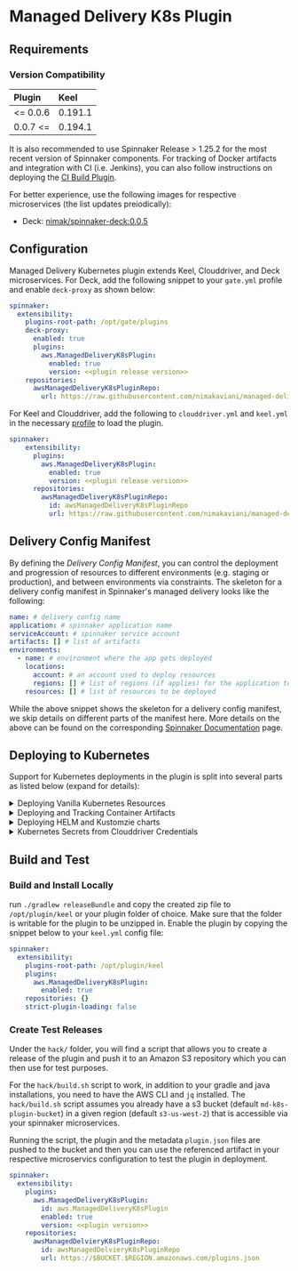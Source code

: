 # Managed Delivery K8s Plugin

## Requirements

### Version Compatibility
| Plugin      |   Keel   |
|:----------- | :--------|
|  <= 0.0.6   |  0.191.1 |
|  0.0.7 <=   |  0.194.1 |

It is also recommended to use Spinnaker Release >  1.25.2 for the most recent
version of Spinnaker components. For tracking of Docker artifacts and integration with CI (i.e. Jenkins),
you can also follow instructions on deploying the [CI Build Plugin](https://github.com/nimakaviani/ci-build-plugin).

For better experience, use the following images for respective microservices (the list updates preiodically):
* Deck: [nimak/spinnaker-deck:0.0.5](https://hub.docker.com/layers/nimak/spinnaker-deck/0.0.5/images/sha256-eab8f3ba56f756dd120db17af6a2910a0e541ff2cc9921671794a2a6208bd626?context=explore)

## Configuration
Managed Delivery Kubernetes plugin extends Keel, Clouddriver, and Deck microservices. For Deck, add
the following snippet to your `gate.yml` profile and enable `deck-proxy` as shown below:

```yaml
spinnaker:
  extensibility:
    plugins-root-path: /opt/gate/plugins
    deck-proxy:
      enabled: true
      plugins:
        aws.ManagedDeliveryK8sPlugin:
          enabled: true
          version: <<plugin release version>>
    repositories:
      awsManagedDeliveryK8sPluginRepo:
        url: https://raw.githubusercontent.com/nimakaviani/managed-delivery-k8s-plugin/master/plugins.json
```

For Keel and Clouddriver, add the following to `clouddriver.yml` and `keel.yml` in the necessary [profile](https://spinnaker.io/reference/halyard/custom/#custom-profiles) to load the plugin.
```yaml
spinnaker:
    extensibility:
      plugins:
        aws.ManagedDeliveryK8sPlugin:
          enabled: true
          version: <<plugin release version>>
      repositories:
        awsManagedDeliveryK8sPluginRepo:
          id: awsManagedDeliveryK8sPluginRepo
          url: https://raw.githubusercontent.com/nimakaviani/managed-delivery-k8s-plugin/master/plugins.json
```
## Delivery Config Manifest

By defining the _Delivery Config Manifest_, you can control the deployment and progression of resources to different
environments (e.g. staging or production), and between environments via constraints.
The skeleton for a delivery config manifest in Spinnaker's managed delivery looks like the following:

```yaml
name: # delivery config name
application: # spinnaker application name
serviceAccount: # spinnaker service account
artifacts: [] # list of artifacts
environments:
  - name: # environment where the app gets deployed
    locations:
      account: # an account used to deploy resources
      regions: [] # list of regions (if applies) for the application to be deployed to
    resources: [] # list of resources to be deployed
```

While the above snippet shows the skeleton for a delivery config manifest,
we skip details on different parts of the manifest here.
More details on the above can be found on the corresponding
[Spinnaker Documentation](https://spinnaker.io/guides/user/managed-delivery/getting-started/) page.

## Deploying to Kubernetes

Support for Kubernetes deployments in the plugin is split into several parts as listed below (expand for details):

<details>
<summary>Deploying Vanilla Kubernetes Resources</summary>

The support for vanilla Kubernetes resources is enabled by having the plugin introduce the new
resource type `k8s/resource@v1` for processing of Kubernetes resources in a delivery config manifest.
The structure of the Kubernetes resource looks like the following:

```yaml
resources:
- kind: k8s/resource@v1 # the versioned vanilla Kubernetes resource
  spec:
    metadata:
      application: # The Spinnaker application name this resource belongs to
    template: {} # the vanilla YAML document for a Kubernetes resource
```

Consider the following as an example of a Kubernetes service:

```yaml
resources:
- kind: k8s/resource@v1
  spec:
    metadata:
      application: my-app
    template:
      apiVersion: v1
      kind: Service
      metadata:
        name: my-service
        namespace: default
        annotations:
          app: hello
      spec:
        type: LoadBalancer
        externalTrafficPolicy: Cluster
        ports:
        - port: 80
          targetPort: 8080
        selector:
          app: hello
```

Assuming that this needs to be deployed to a `test` environment, with a Kubernetes account
already configured in your _CloudDriver_ service, the environment definition in your delivery
manifest could be as follows:

```yaml
environments:
  - name: test-env
    locations:
      account: clouddriver-k8s-account
      regions: []
    resources:
    - kind: k8s/resource@v1
      spec:
        metadata:
          application: my-app
        template:
          apiVersion: v1
          kind: Service
          metadata:
            name: my-service
            namespace: default
            annotations:
              app: hello
          spec:
            type: LoadBalancer
            externalTrafficPolicy: Cluster
            ports:
              - port: 80
                targetPort: 8080
            selector:
              app: hello
```

if you need more Kubernetes resources to be deployed to this environment, you can expand the list of
resources by adding more items to the list.
</details>

<details>
<summary>Deploying and Tracking Container Artifacts</summary>

One biggest advantage of Spinnaker's managed delivery is its ability to track artifacts and enforce
rollouts to resources it manages when artifacts change.

If you want to use this plugin to manage rollout of artifacts to Kubernetes, first _CloudDriver_ needs to
be configured to know about these Docker repositories.

**IMPORTANT**: _The Managed Delivery K8s plugin currently only supports one `account` name to be
associated with a resource. In order for the container registry account to be used in combination with the
Kubernetes account (hence, two accounts for a resource), conventionally the container registry account should be named as
follows `[K8-ACCOUNT-NAME]-registry`, where `[K8-ACCOUNT-NAME]` should be identical to the name used for the
Kubernetes account._

```yaml
dockerRegistry:
accounts:
- address: https://index.docker.io # example registry
  name: "[K8s-ACCOUNT-NAME]-registry"
  trackDigests: true
  repositories:
  - example/service
```

To have managed delivery track artifacts, you first introduce them under the delivery config:

```yaml
artifacts:
- name: example/service
  type: docker
  reference: my-docker-artifact
  tagVersionStrategy: semver-tag
```

Then in your Kubernetes resource specification, you bind the artifact to the target resource using the
artifact `reference`:

```yaml
resources:
- kind: k8s/resource@v1
  spec:
    container:
      reference: my-docker-artifact # indicates the use of artifact in the resource
    metadata:
      application: spinmd
    template:
      apiVersion: apps/v1
      kind: Deployment
      metadata:
        name: my-app-deployment
        namespace: default
      spec:
        replicas: 1
        selector:
          matchLabels:
            app: hello
        template:
          metadata:
            labels:
              app: hello
          spec:
            containers:
            - name: hello
              image: my-docker-artifact # binds the artifact to the deployment
              ports:
              - containerPort: 8080
```

The same `reference` name is used for the artifact under `container.reference` in the Kubernetes
resource `spec`, and also in place of the `image` name for the respective Kubernetes resource. This
enabled the plugin to know exactly which artifact should be use with which resource and where, particularly
where a given resource can deploy multiple artifacts (e.g. for Kubernetes deployments with sidecars or
init containers).

Multiple artifacts can be referenced in a given Kubernetes resource by listing all the artifact references in
the `spec` and then referring to those references in the corresponding resource `image` reference:

```yaml
resources:
- kind: k8s/resource@v1
  spec:
    container:
      references:
      - my-docker-artifact1
      - my-docker-artifact2
```

</details>

<details>
<summary>Deploying HELM and Kustomzie charts</summary>

The plugin relies on [Flux2](https://github.com/fluxcd/flux2) for deployment of HELM and Kustomize resources.
This relieves the plugin from having to deal with the heavy lifting of managing changes to HELM charts
or Kustomization sources where that can be delegated to flux.

In order to get HELM deployments working, first you need to install [Flux2](https://github.com/fluxcd/flux2)
_helm controller_ and _source controller_ into your cluster, with the following command (assuming that you
have Flux2 CLI already installed):

```bash
flux install \
    --namespace=flux-system \
    --network-policy=false \
    --components=source-controller,helm-controller
```

Once the controllers are installed, adding a HELM repository and a HELM release to a delivery config manifest
is similar to how it is done for Kubernetes resources. The managed delivery resource kind however, needs
to be updated to `k8s/helm@v1` for the `HelmRepository`, indicating deployment of a HELM chart using the plugin.

Below, an example is shown for _Crossplane_.

```yaml
resources:
- kind: k8s/resource@v1
  spec:
    metadata:
      application: spinmd
    template:
      apiVersion: source.toolkit.fluxcd.io/v1beta1
      kind: HelmRepository
      metadata:
          name: crossplane-master
          namespace: flux-system
      spec:
          interval: 5m
          url: https://charts.crossplane.io/master

- kind: k8s/helm@v1
  spec:
    metadata:
      application: spinmd
    template:
      metadata:
        name: crossplane
        namespace: flux-system
      spec:
        releaseName: crossplane
        targetNamespace: crossplane-system
        chart:
          spec:
            chart: crossplane
            version: 1.2.0-rc.0.113.gb94884d0
            sourceRef:
              kind: HelmRepository
              name: crossplane-master
              namespace: flux-system
        interval: 1m
        install:
          remediation:
            retries: 3
```

**Note:** _Tracking of charts on HELM repositories is not yet supported in the plugin_.

---

Similarly, for installing Kustomizations, you first add the required flux controllers:

```bash
flux install \
    --namespace=flux-system \
    --network-policy=false \
    --components=source-controller,kustomize-controller
```

then, add the Git repo and the `k8s/kustomize@v1` resource to the delivery manifest:

```yaml
resources:
  - kind: k8s/resource@v1
    spec:
      metadata:
        application: spinmd
      template:
        apiVersion: source.toolkit.fluxcd.io/v1beta1
        kind: GitRepository
        metadata:
          name: crossflux
        spec:
          interval: 5m
          url: ssh://git@github.com/nimakaviani/crossflux.git
          secretRef:
            name: git-deploy-key
          ref:
            branch: main


  - kind: k8s/kustomize@v1
    spec:
      metadata:
        application: spinmd
      template:
        metadata:
          name: setup
        spec:
          interval: 10m0s
          sourceRef:
            kind: GitRepository
            name: crossflux
          path: ./setup
          prune: true
          validation: client
```
</details>

<details>
<summary>Kubernetes Secrets from Clouddriver Credentials</summary>

**Note:** _This is only supported for Git repositories at the time being_.

To deploy HELM charts or Kustomization resources from private Git repositories, you can instruct 
the plugin to pull credential information from Clouddriver and add them as Kubernetes secrets 
to your cluster. 

To do this, in your Clouddriver config file, you will need to provide configuration information
for your Git repository as follows:

```yaml
artifacts:
  gitrepo:
    enabled: true
    accounts:
    - name: sample-repo
      # you can choose username/password
      username: 
      password: 
      
      ## or supply sshKey related data
      sshPrivateKey:
      sshPrivateKeyFilePath: 
      sshPrivateKeyPassphrase: 
      sshPrivateKeyPassphraseCmd: 
      sshKnownHostsFilePath: 
      sshTrustUnknownHosts: 
```

The plugin extends Clouddriver so Git credentials can be queried for through a REST API endpoint.

In your delivery config manifest, you can then add a `k8s/credential@v1` resource that
provides the reference to the right set of credentials for the plugin to create the Kubernetes secret
from. An exmple would be like the following:

```yaml
...
resources:
- kind: k8s/credential@v1
  spec:
    metadata:
      application: my-app
    template:
      metadata:
        namespace: default
      data:
        account: sample-repo
        type: git
```

where the value for `account:` corresponds to the name of the account in your Clouddriver config and 
the `type` of the credential is set to `git`. This in turn will create a secret named `git-sample-repo` 
(prepending the credential type to the account name)
in the `default` namespace, which can be used in your Flux specification of HELM or Kustomize resources.
</details>

## Build and Test

### Build and Install Locally
run `./gradlew releaseBundle` and copy the created zip file to
`/opt/plugin/keel` or your plugin folder of choice. Make sure that the folder is
writable for the plugin to be unzipped in. Enable the plugin by copying the snippet below to your `keel.yml` config file:

```yaml
spinnaker:
  extensibility:
    plugins-root-path: /opt/plugin/keel
    plugins:
      aws.ManagedDeliveryK8sPlugin:
        enabled: true
    repositories: {}
    strict-plugin-loading: false
```

### Create Test Releases

Under the `hack/` folder, you will find a script that allows you to create a release of 
the plugin and push it to an Amazon S3 repository which you can then use for test purposes.

For the `hack/build.sh` script to work, in addition to your gradle and java installations, 
you need to have the AWS CLI and `jq` installed. 
The `hack/build.sh` script assumes you already have a s3 bucket (default `md-k8s-plugin-bucket`) 
in a given region (default `s3-us-west-2`) that is accessible via your spinnaker microservices.

Running the script, the plugin and the metadata `plugin.json` files are pushed to the 
bucket and then you can use the referenced artifact in your respective microservics configuration 
to test the plugin in deployment.

```yaml
spinnaker:
  extensibility:
    plugins:
      aws.ManagedDeliveryK8sPlugin:
        id: aws.ManagedDeliveryK8sPlugin
        enabled: true
        version: <<plugin version>>
    repositories:
      awsManagedDelvieryK8sPluginRepo:
        id: awsManagedDelvieryK8sPluginRepo
        url: https://$BUCKET.$REGION.amazonaws.com/plugins.json
```



